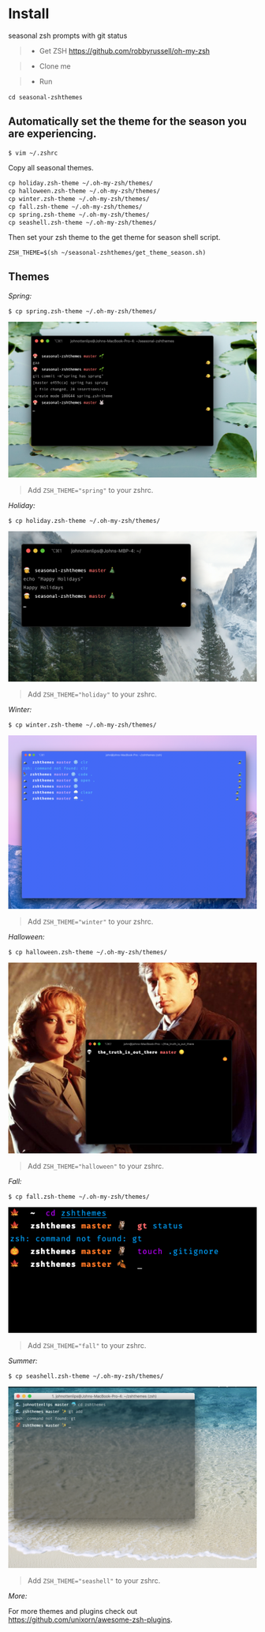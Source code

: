 # Install

seasonal zsh prompts with git status

>- Get ZSH https://github.com/robbyrussell/oh-my-zsh

>- Clone me

>- Run

`cd seasonal-zshthemes` 

## Automatically set the theme for the season you are experiencing. 

```console
$ vim ~/.zshrc
```

Copy all seasonal themes. 

```console
cp holiday.zsh-theme ~/.oh-my-zsh/themes/
cp halloween.zsh-theme ~/.oh-my-zsh/themes/
cp winter.zsh-theme ~/.oh-my-zsh/themes/
cp fall.zsh-theme ~/.oh-my-zsh/themes/
cp spring.zsh-theme ~/.oh-my-zsh/themes/
cp seashell.zsh-theme ~/.oh-my-zsh/themes/
```

Then set your zsh theme to the get theme for season shell script.

```
ZSH_THEME=$(sh ~/seasonal-zshthemes/get_theme_season.sh)
```

## Themes

*Spring:*

```console
$ cp spring.zsh-theme ~/.oh-my-zsh/themes/
```

![Screen Shot](spring.png?raw=true "Spring Screen Shot")
> Add `ZSH_THEME="spring"` to your zshrc.



*Holiday:*

```console
$ cp holiday.zsh-theme ~/.oh-my-zsh/themes/
```

![Screen Shot](holiday.png?raw=true "Holiday Screen Shot")
> Add `ZSH_THEME="holiday"` to your zshrc.


*Winter:*

```console
$ cp winter.zsh-theme ~/.oh-my-zsh/themes/
```

![Screen Shot](winter.png?raw=true "Winter Screen Shot")
> Add `ZSH_THEME="winter"` to your zshrc.

*Halloween:*

```console
$ cp halloween.zsh-theme ~/.oh-my-zsh/themes/
```

![Screen Shot](halloween.png?raw=true "Halloween Screen Shot")
> Add `ZSH_THEME="halloween"` to your zshrc.

*Fall:*

```console
$ cp fall.zsh-theme ~/.oh-my-zsh/themes/
```

![Screen Shot](fallscreenshot.png?raw=true "Fall Screen Shot")
> Add `ZSH_THEME="fall"` to your zshrc.


*Summer:*

```console
$ cp seashell.zsh-theme ~/.oh-my-zsh/themes/
```

![Screen Shot](screenshot.png?raw=true "Summer Screen Shot")
> Add `ZSH_THEME="seashell"` to your zshrc.

*More:*

For more themes and plugins check out https://github.com/unixorn/awesome-zsh-plugins.
